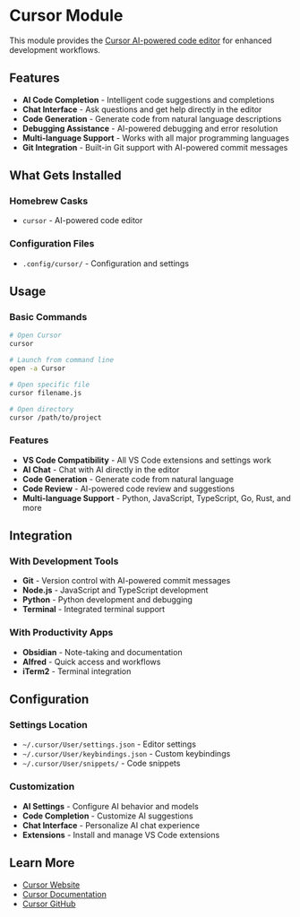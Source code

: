 # Cursor Module

This module provides the [Cursor AI-powered code editor](https://cursor.sh/) for enhanced development workflows.

## Features

- **AI Code Completion** - Intelligent code suggestions and completions
- **Chat Interface** - Ask questions and get help directly in the editor
- **Code Generation** - Generate code from natural language descriptions
- **Debugging Assistance** - AI-powered debugging and error resolution
- **Multi-language Support** - Works with all major programming languages
- **Git Integration** - Built-in Git support with AI-powered commit messages

## What Gets Installed

### Homebrew Casks
- `cursor` - AI-powered code editor

### Configuration Files
- `.config/cursor/` - Configuration and settings

## Usage

### Basic Commands
```bash
# Open Cursor
cursor

# Launch from command line
open -a Cursor

# Open specific file
cursor filename.js

# Open directory
cursor /path/to/project
```

### Features
- **VS Code Compatibility** - All VS Code extensions and settings work
- **AI Chat** - Chat with AI directly in the editor
- **Code Generation** - Generate code from natural language
- **Code Review** - AI-powered code review and suggestions
- **Multi-language Support** - Python, JavaScript, TypeScript, Go, Rust, and more

## Integration

### With Development Tools
- **Git** - Version control with AI-powered commit messages
- **Node.js** - JavaScript and TypeScript development
- **Python** - Python development and debugging
- **Terminal** - Integrated terminal support

### With Productivity Apps
- **Obsidian** - Note-taking and documentation
- **Alfred** - Quick access and workflows
- **iTerm2** - Terminal integration

## Configuration

### Settings Location
- `~/.cursor/User/settings.json` - Editor settings
- `~/.cursor/User/keybindings.json` - Custom keybindings
- `~/.cursor/User/snippets/` - Code snippets

### Customization
- **AI Settings** - Configure AI behavior and models
- **Code Completion** - Customize AI suggestions
- **Chat Interface** - Personalize AI chat experience
- **Extensions** - Install and manage VS Code extensions

## Learn More

- [Cursor Website](https://cursor.sh/)
- [Cursor Documentation](https://docs.cursor.sh/)
- [Cursor GitHub](https://github.com/getcursor/cursor)

